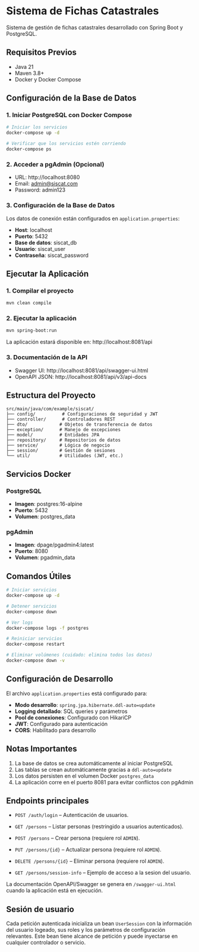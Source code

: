 # Sistema de Fichas Catastrales

Sistema de gestión de fichas catastrales desarrollado con Spring Boot y PostgreSQL.

## Requisitos Previos

- Java 21
- Maven 3.8+
- Docker y Docker Compose

## Configuración de la Base de Datos

### 1. Iniciar PostgreSQL con Docker Compose

```bash
# Iniciar los servicios
docker-compose up -d

# Verificar que los servicios estén corriendo
docker-compose ps
```

### 2. Acceder a pgAdmin (Opcional)

- URL: http://localhost:8080
- Email: admin@siscat.com
- Password: admin123

### 3. Configuración de la Base de Datos

Los datos de conexión están configurados en `application.properties`:

- **Host**: localhost
- **Puerto**: 5432
- **Base de datos**: siscat_db
- **Usuario**: siscat_user
- **Contraseña**: siscat_password

## Ejecutar la Aplicación

### 1. Compilar el proyecto

```bash
mvn clean compile
```

### 2. Ejecutar la aplicación

```bash
mvn spring-boot:run
```

La aplicación estará disponible en: http://localhost:8081/api

### 3. Documentación de la API

- Swagger UI: http://localhost:8081/api/swagger-ui.html
- OpenAPI JSON: http://localhost:8081/api/v3/api-docs

## Estructura del Proyecto

```
src/main/java/com/example/siscat/
├── config/          # Configuraciones de seguridad y JWT
├── controller/      # Controladores REST
├── dto/            # Objetos de transferencia de datos
├── exception/      # Manejo de excepciones
├── model/          # Entidades JPA
├── repository/     # Repositorios de datos
├── service/        # Lógica de negocio
├── session/        # Gestión de sesiones
└── util/           # Utilidades (JWT, etc.)
```

## Servicios Docker

### PostgreSQL
- **Imagen**: postgres:16-alpine
- **Puerto**: 5432
- **Volumen**: postgres_data

### pgAdmin
- **Imagen**: dpage/pgadmin4:latest
- **Puerto**: 8080
- **Volumen**: pgadmin_data

## Comandos Útiles

```bash
# Iniciar servicios
docker-compose up -d

# Detener servicios
docker-compose down

# Ver logs
docker-compose logs -f postgres

# Reiniciar servicios
docker-compose restart

# Eliminar volúmenes (cuidado: elimina todos los datos)
docker-compose down -v
```

## Configuración de Desarrollo

El archivo `application.properties` está configurado para:

- **Modo desarrollo**: `spring.jpa.hibernate.ddl-auto=update`
- **Logging detallado**: SQL queries y parámetros
- **Pool de conexiones**: Configurado con HikariCP
- **JWT**: Configurado para autenticación
- **CORS**: Habilitado para desarrollo

## Notas Importantes

1. La base de datos se crea automáticamente al iniciar PostgreSQL
2. Las tablas se crean automáticamente gracias a `ddl-auto=update`
3. Los datos persisten en el volumen Docker `postgres_data`
4. La aplicación corre en el puerto 8081 para evitar conflictos con pgAdmin

## Endpoints principales
- `POST /auth/login` – Autenticación de usuarios.
- `GET /persons` – Listar personas (restringido a usuarios autenticados).
- `POST /persons` – Crear persona (requiere rol `ADMIN`).
- `PUT /persons/{id}` – Actualizar persona (requiere rol `ADMIN`).
- `DELETE /persons/{id}` – Eliminar persona (requiere rol `ADMIN`).

- `GET /persons/session-info` – Ejemplo de acceso a la sesion del usuario.

La documentación OpenAPI/Swagger se genera en `/swagger-ui.html` cuando la aplicación está en ejecución.

## Sesión de usuario

Cada petición autenticada inicializa un bean `UserSession` con la información del
usuario logeado, sus roles y los parámetros de configuración relevantes. Este
bean tiene alcance de petición y puede inyectarse en cualquier controlador o
servicio.
